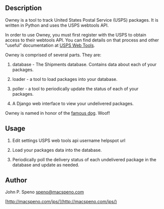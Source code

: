Description
-----------

Owney is a tool to track United States Postal Service (USPS) packages. It is written in Python and uses the USPS webtools API.

In order to use Owney, you must first register with the USPS to obtain access to their webtools API. You can find details on that
process and other "useful" documentation at [USPS Web Tools](http://www.usps.com/webtools/).

Owney is comprised of several parts. They are:

1. database - The Shipments database. Contains data about each of your packages. 

1. loader - a tool to load packages into your database. 

1. poller - a tool to periodically update the status of each of your packages. 

1. A Django web interface to view your undelivered packages.

Owney is named in honor of the [famous dog](http://www.postalmuseum.si.edu/exhibits/2c1f_owney.html). Woof!

Usage
-----

1. Edit settings
        USPS web tools api username
        helpspot url

1. Load your packages data into the database.

1. Periodically poll the delivery status of each undelivered package in the database and update as needed.

Author
------
John P. Speno speno@macspeno.com

[http://macspeno.com/jps/](http://macspeno.com/jps/)
